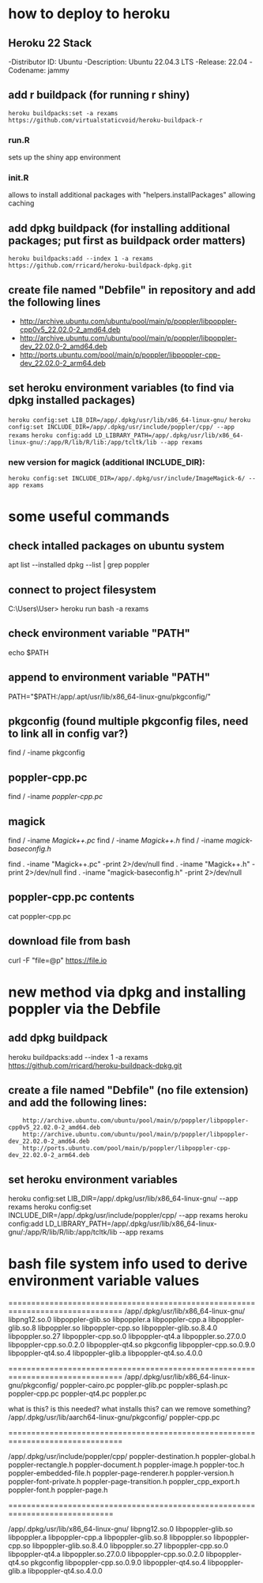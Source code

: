 # how to deploy to heroku
## Heroku 22 Stack
-Distributor ID: Ubuntu
-Description:    Ubuntu 22.04.3 LTS
-Release:        22.04
-Codename:       jammy

## add r buildpack (for running r shiny)
`heroku buildpacks:set -a rexams https://github.com/virtualstaticvoid/heroku-buildpack-r`

### run.R
sets up the shiny app environment

### init.R 
allows to install additional packages with "helpers.installPackages" allowing caching

## add dpkg buildpack (for installing additional packages; put first as buildpack order matters)
`heroku buildpacks:add --index 1 -a rexams https://github.com/rricard/heroku-buildpack-dpkg.git`

## create file named "Debfile" in repository and add the following lines
- http://archive.ubuntu.com/ubuntu/pool/main/p/poppler/libpoppler-cpp0v5_22.02.0-2_amd64.deb
- http://archive.ubuntu.com/ubuntu/pool/main/p/poppler/libpoppler-dev_22.02.0-2_amd64.deb
- http://ports.ubuntu.com/pool/main/p/poppler/libpoppler-cpp-dev_22.02.0-2_arm64.deb

## set heroku environment variables (to find via dpkg installed packages)

`heroku config:set LIB_DIR=/app/.dpkg/usr/lib/x86_64-linux-gnu/`
`heroku config:set INCLUDE_DIR=/app/.dpkg/usr/include/poppler/cpp/ --app rexams`
`heroku config:add LD_LIBRARY_PATH=/app/.dpkg/usr/lib/x86_64-linux-gnu/:/app/R/lib/R/lib:/app/tcltk/lib --app rexams`	

### new version for magick (additional INCLUDE_DIR):
`heroku config:set INCLUDE_DIR=/app/.dpkg/usr/include/ImageMagick-6/ --app rexams`

# some useful commands
## check intalled packages on ubuntu system
apt list --installed
dpkg --list | grep poppler

## connect to project filesystem
C:\Users\User> heroku run bash -a rexams

## check environment variable "PATH"
echo $PATH

## append to environment variable "PATH"
PATH="$PATH:/app/.apt/usr/lib/x86_64-linux-gnu/pkgconfig/"

## pkgconfig (found multiple pkgconfig files, need to link all in config var?)
find / -iname pkgconfig

## poppler-cpp.pc
find / -iname *poppler-cpp.pc*

## magick
find / -iname *Magick++.pc*
find / -iname *Magick++.h*
find / -iname *magick-baseconfig.h*

find . -iname "Magick++.pc" -print 2>/dev/null
find . -iname "Magick++.h" -print 2>/dev/null
find . -iname "magick-baseconfig.h" -print 2>/dev/null

## poppler-cpp.pc contents
cat poppler-cpp.pc

## download file	from bash
curl -F "file=@p<file>" https://file.io

# new method via dpkg and installing poppler via the Debfile
## add dpkg buildpack
heroku buildpacks:add --index 1 -a rexams https://github.com/rricard/heroku-buildpack-dpkg.git

## create a file named "Debfile" (no file extension) and add the following lines:
		http://archive.ubuntu.com/ubuntu/pool/main/p/poppler/libpoppler-cpp0v5_22.02.0-2_amd64.deb
		http://archive.ubuntu.com/ubuntu/pool/main/p/poppler/libpoppler-dev_22.02.0-2_amd64.deb
		http://ports.ubuntu.com/pool/main/p/poppler/libpoppler-cpp-dev_22.02.0-2_arm64.deb

## set heroku environment variables
heroku config:set LIB_DIR=/app/.dpkg/usr/lib/x86_64-linux-gnu/ --app rexams 
heroku config:set INCLUDE_DIR=/app/.dpkg/usr/include/poppler/cpp/ --app rexams
heroku config:add LD_LIBRARY_PATH=/app/.dpkg/usr/lib/x86_64-linux-gnu/:/app/R/lib/R/lib:/app/tcltk/lib --app rexams	
# bash file system info used to derive environment variable values
===============================================================================
/app/.dpkg/usr/lib/x86_64-linux-gnu/
	libpng12.so.0            libpoppler-glib.so        libpoppler.a
	libpoppler-cpp.a         libpoppler-glib.so.8      libpoppler.so
	libpoppler-cpp.so        libpoppler-glib.so.8.4.0  libpoppler.so.27
	libpoppler-cpp.so.0      libpoppler-qt4.a          libpoppler.so.27.0.0
	libpoppler-cpp.so.0.2.0  libpoppler-qt4.so         pkgconfig
	libpoppler-cpp.so.0.9.0  libpoppler-qt4.so.4
	libpoppler-glib.a        libpoppler-qt4.so.4.0.0	

===============================================================================
/app/.dpkg/usr/lib/x86_64-linux-gnu/pkgconfig/
	poppler-cairo.pc  poppler-glib.pc  poppler-splash.pc
	poppler-cpp.pc    poppler-qt4.pc   poppler.pc

what is this? is this needed? what installs this? can we remove something?
/app/.dpkg/usr/lib/aarch64-linux-gnu/pkgconfig/
	poppler-cpp.pc	

===============================================================================

/app/.dpkg/usr/include/poppler/cpp/
	poppler-destination.h    poppler-global.h           poppler-rectangle.h
	poppler-document.h       poppler-image.h            poppler-toc.h
	poppler-embedded-file.h  poppler-page-renderer.h    poppler-version.h
	poppler-font-private.h   poppler-page-transition.h  poppler_cpp_export.h
	poppler-font.h           poppler-page.h
	
=============================================================================
	
/app/.dpkg/usr/lib/x86_64-linux-gnu/
	libpng12.so.0            libpoppler-glib.so        libpoppler.a
	libpoppler-cpp.a         libpoppler-glib.so.8      libpoppler.so
	libpoppler-cpp.so        libpoppler-glib.so.8.4.0  libpoppler.so.27
	libpoppler-cpp.so.0      libpoppler-qt4.a          libpoppler.so.27.0.0
	libpoppler-cpp.so.0.2.0  libpoppler-qt4.so         pkgconfig
	libpoppler-cpp.so.0.9.0  libpoppler-qt4.so.4
	libpoppler-glib.a        libpoppler-qt4.so.4.0.0